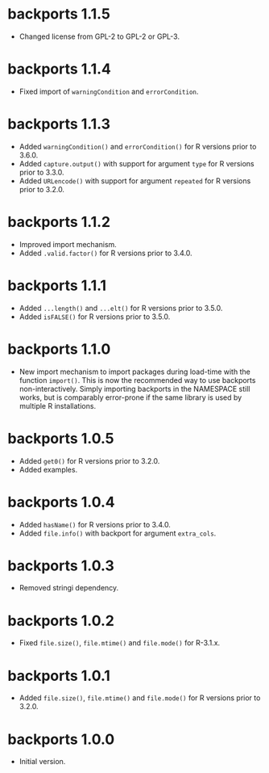 # backports 1.1.5
* Changed license from GPL-2 to GPL-2 or GPL-3.

# backports 1.1.4
* Fixed import of `warningCondition` and `errorCondition`.

# backports 1.1.3

* Added `warningCondition()` and `errorCondition()` for R versions prior to 3.6.0.
* Added `capture.output()` with support for argument `type` for R versions prior to 3.3.0.
* Added `URLencode()` with support for argument `repeated` for R versions prior to 3.2.0.

# backports 1.1.2

* Improved import mechanism.
* Added `.valid.factor()` for R versions prior to 3.4.0.

# backports 1.1.1

* Added `...length()` and `...elt()` for R versions prior to 3.5.0.
* Added `isFALSE()` for R versions prior to 3.5.0.

# backports 1.1.0

* New import mechanism to import packages during load-time with the function `import()`.
  This is now the recommended way to use backports non-interactively.
  Simply importing backports in the NAMESPACE still works, but is comparably error-prone
  if the same library is used by multiple R installations.

# backports 1.0.5

* Added `get0()` for R versions prior to 3.2.0.
* Added examples.

# backports 1.0.4

* Added `hasName()` for R versions prior to 3.4.0.
* Added `file.info()` with backport for argument `extra_cols`.

# backports 1.0.3

* Removed stringi dependency.

# backports 1.0.2

* Fixed `file.size()`, `file.mtime()` and `file.mode()` for R-3.1.x.

# backports 1.0.1

* Added `file.size()`, `file.mtime()` and `file.mode()` for R versions prior to 3.2.0.

# backports 1.0.0

* Initial version.
